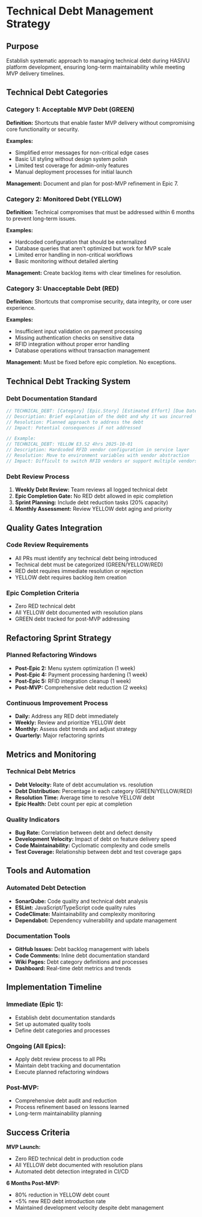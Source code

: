 # Technical Debt Management Strategy

## Purpose

Establish systematic approach to managing technical debt during HASIVU platform development, ensuring long-term maintainability while meeting MVP delivery timelines.

## Technical Debt Categories

### **Category 1: Acceptable MVP Debt (GREEN)**

**Definition:** Shortcuts that enable faster MVP delivery without compromising core functionality or security.

**Examples:**

- Simplified error messages for non-critical edge cases
- Basic UI styling without design system polish
- Limited test coverage for admin-only features
- Manual deployment processes for initial launch

**Management:** Document and plan for post-MVP refinement in Epic 7.

### **Category 2: Monitored Debt (YELLOW)**

**Definition:** Technical compromises that must be addressed within 6 months to prevent long-term issues.

**Examples:**

- Hardcoded configuration that should be externalized
- Database queries that aren't optimized but work for MVP scale
- Limited error handling in non-critical workflows
- Basic monitoring without detailed alerting

**Management:** Create backlog items with clear timelines for resolution.

### **Category 3: Unacceptable Debt (RED)**

**Definition:** Shortcuts that compromise security, data integrity, or core user experience.

**Examples:**

- Insufficient input validation on payment processing
- Missing authentication checks on sensitive data
- RFID integration without proper error handling
- Database operations without transaction management

**Management:** Must be fixed before epic completion. No exceptions.

## Technical Debt Tracking System

### **Debt Documentation Standard**

```typescript
// TECHNICAL_DEBT: [Category] [Epic.Story] [Estimated Effort] [Due Date]
// Description: Brief explanation of the debt and why it was incurred
// Resolution: Planned approach to address the debt
// Impact: Potential consequences if not addressed

// Example:
// TECHNICAL_DEBT: YELLOW E3.S2 4hrs 2025-10-01
// Description: Hardcoded RFID vendor configuration in service layer
// Resolution: Move to environment variables with vendor abstraction
// Impact: Difficult to switch RFID vendors or support multiple vendors
```

### **Debt Review Process**

1. **Weekly Debt Review:** Team reviews all logged technical debt
2. **Epic Completion Gate:** No RED debt allowed in epic completion
3. **Sprint Planning:** Include debt reduction tasks (20% capacity)
4. **Monthly Assessment:** Review YELLOW debt aging and priority

## Quality Gates Integration

### **Code Review Requirements**

- All PRs must identify any technical debt being introduced
- Technical debt must be categorized (GREEN/YELLOW/RED)
- RED debt requires immediate resolution or rejection
- YELLOW debt requires backlog item creation

### **Epic Completion Criteria**

- Zero RED technical debt
- All YELLOW debt documented with resolution plans
- GREEN debt tracked for post-MVP addressing

## Refactoring Sprint Strategy

### **Planned Refactoring Windows**

- **Post-Epic 2:** Menu system optimization (1 week)
- **Post-Epic 4:** Payment processing hardening (1 week)
- **Post-Epic 5:** RFID integration cleanup (1 week)
- **Post-MVP:** Comprehensive debt reduction (2 weeks)

### **Continuous Improvement Process**

- **Daily:** Address any RED debt immediately
- **Weekly:** Review and prioritize YELLOW debt
- **Monthly:** Assess debt trends and adjust strategy
- **Quarterly:** Major refactoring sprints

## Metrics and Monitoring

### **Technical Debt Metrics**

- **Debt Velocity:** Rate of debt accumulation vs. resolution
- **Debt Distribution:** Percentage in each category (GREEN/YELLOW/RED)
- **Resolution Time:** Average time to resolve YELLOW debt
- **Epic Health:** Debt count per epic at completion

### **Quality Indicators**

- **Bug Rate:** Correlation between debt and defect density
- **Development Velocity:** Impact of debt on feature delivery speed
- **Code Maintainability:** Cyclomatic complexity and code smells
- **Test Coverage:** Relationship between debt and test coverage gaps

## Tools and Automation

### **Automated Debt Detection**

- **SonarQube:** Code quality and technical debt analysis
- **ESLint:** JavaScript/TypeScript code quality rules
- **CodeClimate:** Maintainability and complexity monitoring
- **Dependabot:** Dependency vulnerability and update management

### **Documentation Tools**

- **GitHub Issues:** Debt backlog management with labels
- **Code Comments:** Inline debt documentation standard
- **Wiki Pages:** Debt category definitions and processes
- **Dashboard:** Real-time debt metrics and trends

## Implementation Timeline

### **Immediate (Epic 1):**

- Establish debt documentation standards
- Set up automated quality tools
- Define debt categories and processes

### **Ongoing (All Epics):**

- Apply debt review process to all PRs
- Maintain debt tracking and documentation
- Execute planned refactoring windows

### **Post-MVP:**

- Comprehensive debt audit and reduction
- Process refinement based on lessons learned
- Long-term maintainability planning

## Success Criteria

**MVP Launch:**

- Zero RED technical debt in production code
- All YELLOW debt documented with resolution plans
- Automated debt detection integrated in CI/CD

**6 Months Post-MVP:**

- 80% reduction in YELLOW debt count
- <5% new RED debt introduction rate
- Maintained development velocity despite debt management
